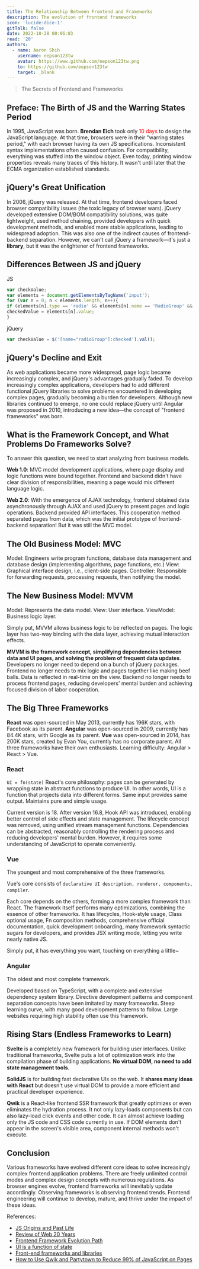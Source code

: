 ```yaml
---
title: The Relationship Between Frontend and Frameworks
description: The evolution of frontend frameworks
icon: 'lucide:dice-1'
gitTalk: false
date: 2022-10-28 00:06:03
read: '20'
authors:
  - name: Aaron Shih
    username: eepson123tw
    avatar: https://www.github.com/eepson123tw.png
    to: https://github.com/eepson123tw
    target: _blank
---
```


> The Secrets of Frontend and Frameworks

## Preface: The Birth of JS and the Warring States Period

In 1995, JavaScript was born. **Brendan Eich** took only <span style="color:red;">10 days</span> to design the JavaScript language.
At that time, browsers were in their "warring states period," with each browser having its own JS specifications. Inconsistent syntax implementations often caused confusion. For compatibility, everything was stuffed into the window object. Even today, printing window properties reveals many traces of this history. It wasn't until later that the ECMA organization established standards.

<!-- ### JS's Father -->

<!-- ### The Chaotic Window -->

## jQuery's Great Unification

In 2006, jQuery was released. At that time, frontend developers faced browser compatibility issues (the toxic legacy of browser wars). jQuery developed extensive DOM/BOM compatibility solutions, was quite lightweight, used method chaining, provided developers with quick development methods, and enabled more stable applications, leading to widespread adoption. This was also one of the indirect causes of frontend-backend separation.
However, we can't call jQuery a framework—it's just a **library**, but it was the enlightener of frontend frameworks.

## Differences Between JS and jQuery

JS

```javascript
var checkValue;
var elements = document.getElementsByTagName('input');
for (var n = 0; n < elements.length; n++){
if (elements[n].type == 'radio' && elements[n].name == 'RadioGroup' && elements[n].checked){
checkedValue = elements[n].value;
}
```

jQuery

```javascript
var checkValue = $('[name="radioGroup"]:checked').val();
```

## jQuery's Decline and Exit

As web applications became more widespread, page logic became increasingly complex, and jQuery's advantages gradually faded. To develop increasingly complex applications, developers had to add different functional jQuery libraries to solve problems encountered in developing complex pages, gradually becoming a burden for developers. Although new libraries continued to emerge, no one could replace jQuery until Angular was proposed in 2010, introducing a new idea—the concept of "frontend frameworks" was born.

## What is the Framework Concept, and What Problems Do Frameworks Solve?

To answer this question, we need to start analyzing from business models.

**Web 1.0**: MVC model development applications, where page display and logic functions were bound together. Frontend and backend didn't have clear division of responsibilities, meaning a page would mix different language logic.

**Web 2.0**: With the emergence of AJAX technology, frontend obtained data asynchronously through AJAX and used jQuery to present pages and logic operations. Backend provided API interfaces. This cooperation method separated pages from data, which was the initial prototype of frontend-backend separation! But it was still the MVC model.

## The Old Business Model: MVC

Model: Engineers write program functions, database data management and database design (implementing algorithms, page functions, etc.)
View: Graphical interface design, i.e., client-side pages.
Controller: Responsible for forwarding requests, processing requests, then notifying the model.

## The New Business Model: MVVM

Model: Represents the data model.
View: User interface.
ViewModel: Business logic layer.

Simply put, MVVM allows business logic to be reflected on pages. The logic layer has two-way binding with the data layer, achieving mutual interaction effects.

**MVVM is the framework concept, simplifying dependencies between data and UI pages, and solving the problem of frequent data updates**.
Developers no longer need to depend on a bunch of jQuery packages. Frontend no longer needs to mix logic and pages together like making beef balls. Data is reflected in real-time on the view. Backend no longer needs to process frontend pages, reducing developers' mental burden and achieving focused division of labor cooperation.

<!-- # MVC vs MVVM Folder Structure Differences -->

## The Big Three Frameworks

**React** was open-sourced in May 2013, currently has 196K stars, with Facebook as its parent.
**Angular** was open-sourced in 2009, currently has 84.4K stars, with Google as its parent.
**Vue** was open-sourced in 2014, has 200K stars, created by Evan You, currently has no corporate parent.
All three frameworks have their own enthusiasts. Learning difficulty: Angular > React > Vue.

### React

`UI = fn(state)`
React's core philosophy: pages can be generated by wrapping state in abstract functions to produce UI. In other words, UI is a function that projects data into different forms. Same input provides same output. Maintains pure and simple usage.

Current version is 18. After version 16.8, Hook API was introduced, enabling better control of side effects and state management. The lifecycle concept was removed, using unified stream management functions. Dependencies can be abstracted, reasonably controlling the rendering process and reducing developers' mental burden. However, it requires some understanding of JavaScript to operate conveniently.

### Vue

The youngest and most comprehensive of the three frameworks.

Vue's core consists of `declarative UI description, renderer, components, compiler`.

Each core depends on the others, forming a more complex framework than React. The framework itself performs many optimizations, combining the essence of other frameworks. It has lifecycles, Hook-style usage, Class optional usage, Fn composition methods, comprehensive official documentation, quick development onboarding, many framework syntactic sugars for developers, and provides JSX writing mode, letting you write nearly native JS.

Simply put, it has everything you want, touching on everything a little~

### Angular

The oldest and most complete framework.

Developed based on TypeScript, with a complete and extensive dependency system library. Directive development patterns and component separation concepts have been imitated by many frameworks. Steep learning curve, with many good development patterns to follow. Large websites requiring high stability often use this framework.

<!-- # 2021 Framework Satisfaction and Usage -->

## Rising Stars (Endless Frameworks to Learn)

**Svelte** is a completely new framework for building user interfaces. Unlike traditional frameworks, Svelte puts a lot of optimization work into the compilation phase of building applications. **No virtual DOM, no need to add state management tools**.

**SolidJS** is for building fast declarative UIs on the web. It **shares many ideas with React** but doesn't use virtual DOM to provide a more efficient and practical developer experience.

**Qwik** is a React-like frontend SSR framework that greatly optimizes or even eliminates the hydration process. It not only lazy-loads components but can also lazy-load click events and other code. It can almost achieve loading only the JS code and CSS code currently in use. If DOM elements don't appear in the screen's visible area, component internal methods won't execute.

## Conclusion

Various frameworks have evolved different core ideas to solve increasingly complex frontend application problems. There are freely unlimited control modes and complex design concepts with numerous regulations. As browser engines evolve, frontend frameworks will inevitably update accordingly. Observing frameworks is observing frontend trends. Frontend engineering will continue to develop, mature, and thrive under the impact of these ideas.

References:

- [JS Origins and Past Life](https://javascript.alphacamp.co/javascript-past-and-present.html)
- [Review of Web 20 Years](https://kknews.cc/tech/vlypb5l.html)
- [Frontend Framework Evolution Path](https://www.notion.so/b9059106045a4432a2f697402372126e#29689bd6e5954a1f979289312dcdbd6f)
- [UI is a function of state](https://www.kn8.lt/blog/ui-is-a-function-of-data/)
- [Front-end frameworks and libraries](https://2021.stateofjs.com/zh-Hant/libraries/front-end-frameworks/)
- [How to Use Qwik and Partytown to Reduce 99% of JavaScript on Pages](https://zhuanlan.zhihu.com/p/445122206)
